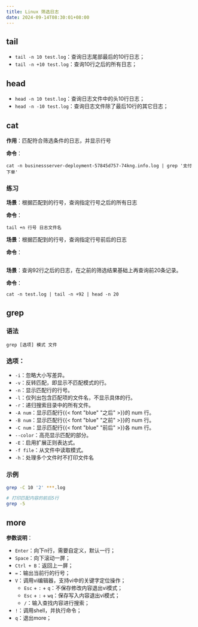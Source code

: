 ```yaml
---
title: Linux 筛选日志
date: 2024-09-14T08:30:01+08:00
---
```


## tail

+ `tail -n 10 test.log`：查询日志尾部最后的10行日志；
+ `tail -n +10 test.log`：查询10行之后的所有日志；



## head

+ `head -n 10 test.log`：查询日志文件中的头10行日志；
+ `head -n -10 test.log`：查询日志文件除了最后10行的其它日志；



## cat

**作用**：匹配符合筛选条件的日志，并显示行号

**命令**：

```shell
cat -n businessserver-deployment-57845d757-74kng.info.log | grep '支付下单'
```



### 练习

**场景**：根据匹配到的行号，查询指定行号之后的所有日志

**命令**：

```shell
tail +n 行号 日志文件名
```



**场景**：根据匹配到的行号，查询指定行号前后的日志

**命令**：

```shell

```





**场景**：查询92行之后的日志，在之前的筛选结果基础上再查询前20条记录。

**命令**：

```shell
cat -n test.log | tail -n +92 | head -n 20
```



## grep

### 语法
```shell
grep [选项] 模式 文件
```

### 选项：
+ `-i`：忽略大小写差异。
+ `-v`：反转匹配，即显示不匹配模式的行。
+ `-n`：显示匹配行的行号。
+ `-l`：仅列出包含匹配项的文件名，不显示具体的行。
+ `-r`：递归搜索目录中的所有文件。
+ `-A num`：显示匹配行{{< font "blue" "之后" >}}的 num 行。
+ `-B num`：显示匹配行{{< font "blue" "之前" >}}的 num 行。
+ `-C num`：显示匹配行{{< font "blue" "前后" >}}各 num 行。
+ `--color`：高亮显示匹配的部分。
+ `-E`：启用扩展正则表达式。
+ `-f file`：从文件中读取模式。
+ `-h`：处理多个文件时不打印文件名




### 示例

```bash
grep -C 10 '2' ***.log

# 打印匹配内容的前后5行
grep -5
```



## more

**参数说明**：

- `Enter`：向下n行，需要自定义，默认一行；
- `Space`：向下滚动一屏；
- `Ctrl + B`：返回上一屏；
- `=`：输出当前行的行号；
- `V`：调用vi编辑器，支持vi中的关键字定位操作；
  - `Esc` + `:` + `q`：不保存修改内容退出vi模式；
  - `Esc` + `:` + `wq`：保存写入内容退出vi模式；
  - `/`：输入查找内容进行搜索；
- `!`：调用shell，并执行命令；
- `q`：退出more；







